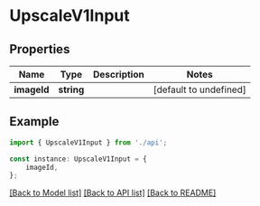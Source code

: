 # UpscaleV1Input


## Properties

Name | Type | Description | Notes
------------ | ------------- | ------------- | -------------
**imageId** | **string** |  | [default to undefined]

## Example

```typescript
import { UpscaleV1Input } from './api';

const instance: UpscaleV1Input = {
    imageId,
};
```

[[Back to Model list]](../README.md#documentation-for-models) [[Back to API list]](../README.md#documentation-for-api-endpoints) [[Back to README]](../README.md)
